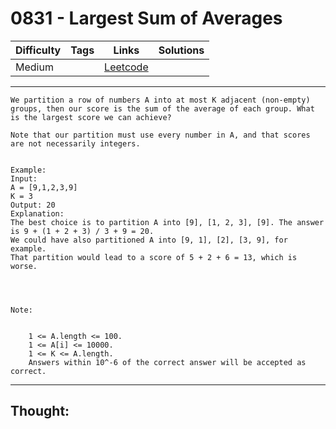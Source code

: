 # 0831 - Largest Sum of Averages

Difficulty  | Tags | Links | Solutions
----------- | ---- | ----- | -----
Medium |  | [Leetcode](https://leetcode.com/problems/largest-sum-of-averages/description/) |


-----------

```
We partition a row of numbers A into at most K adjacent (non-empty) groups, then our score is the sum of the average of each group. What is the largest score we can achieve?

Note that our partition must use every number in A, and that scores are not necessarily integers.


Example:
Input: 
A = [9,1,2,3,9]
K = 3
Output: 20
Explanation: 
The best choice is to partition A into [9], [1, 2, 3], [9]. The answer is 9 + (1 + 2 + 3) / 3 + 9 = 20.
We could have also partitioned A into [9, 1], [2], [3, 9], for example.
That partition would lead to a score of 5 + 2 + 6 = 13, which is worse.


 

Note: 


	1 <= A.length <= 100.
	1 <= A[i] <= 10000.
	1 <= K <= A.length.
	Answers within 10^-6 of the correct answer will be accepted as correct.
```

-----------

## Thought:
